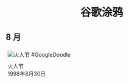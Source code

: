 
<h1 align="center"> 谷歌涂鸦 </h1>




## 8 月

<div class="image">


<img src="" alt="火人节 #GoogleDoodle" style="margin: 5px"/>
<div class="info" style="font-size: 14px; color:#333333; margin:5px"><div class="title">火人节</div><div class="date">1998年8月30日</div></div>

</div>








